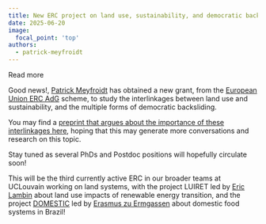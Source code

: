```yaml
---
title: New ERC project on land use, sustainability, and democratic backsliding, with preprint
date: 2025-06-20
image:
  focal_point: 'top'
authors: 
  - patrick-meyfroidt
---
```


Read more

<!--more-->

Good news!, [Patrick Meyfroidt](https://landsystems-lab.earth/author/patrick-meyfroidt/) has obtained a new grant, from the [European Union ERC AdG](https://erc.europa.eu/news-events/news/erc-2024-advanced-grants-results) scheme, to study the interlinkages between land use and sustainability, and the multiple forms of democratic backsliding. 

You may find a [preprint that argues about the importance of these interlinkages here](https://doi.org/10.31223/X57J1G), hoping that this may generate more conversations and research on this topic.

Stay tuned as several PhDs and Postdoc positions will hopefully circulate soon! 

This will be the third currently active ERC in our broader teams at UCLouvain working on land systems, with the project LUIRET led by [Eric Lambin](https://www.elic.ucl.ac.be/index.php?id=92) about land use impacts of renewable energy transition, and the project [DOMESTIC](https://landsystems-lab.earth/project/domestic/) led by [Erasmus zu Ermgassen](https://landsystems-lab.earth/author/erasmus-zu-ermgassen/) about domestic food systems in Brazil!
